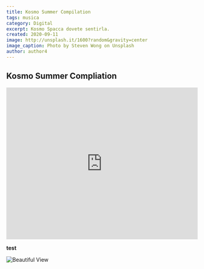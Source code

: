 ```yaml
---
title: Kosmo Summer Compilation
tags: musica
category: Digital
excerpt: Kosmo Spacca dovete sentirla.
created: 2020-09-11
image: http://unsplash.it/1600?random&gravity=center
image_caption: Photo by Steven Wong on Unsplash
author: author4
---
```


## Kosmo Summer Compliation


<iframe width="100%" height="400" src="https://www.mixcloud.com/widget/iframe/?feed=%2Flucapalumbo%2Fkosmo-summer-mix-2020%2F" frameborder="0" ></iframe>

**test**

![Beautiful View](http://unsplash.it/400?random&gravity=center)